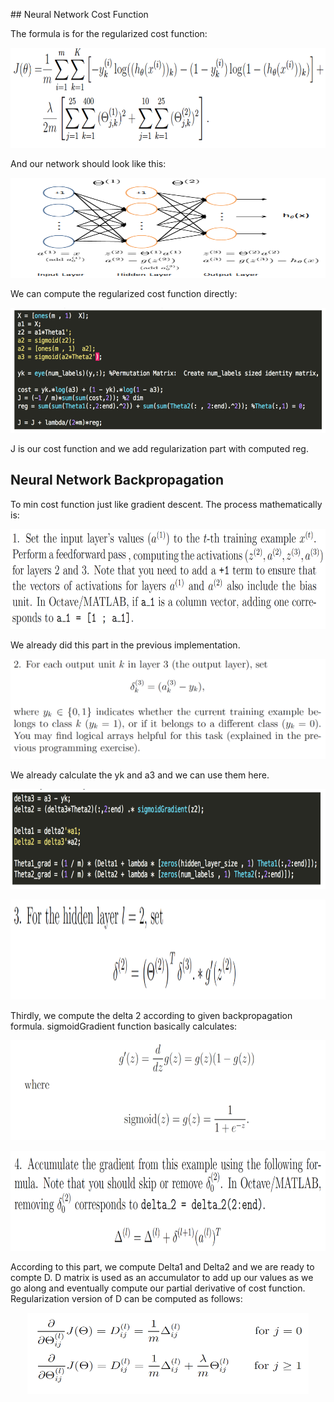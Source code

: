 ## Neural Network Cost Function


The formula is for the regularized cost function:


<p align="center">
    <img src="https://github.com/yilmazvolkan/CourseraML/blob/master/Weeks/Week4/Res/1.png" width="550" height="160">
</p>


And our network should look like this:


<p align="center">
    <img src="https://github.com/yilmazvolkan/CourseraML/blob/master/Weeks/Week4/Res/2.png" width="550" height="160">
</p>



We can compute the regularized cost function directly:


<p align="center">
    <img src="https://github.com/yilmazvolkan/CourseraML/blob/master/Weeks/Week4/Res/3.png" width="550" height="200">
</p>


J is our cost function and we add regularization part with computed reg. 


## Neural Network Backpropagation


To min cost function just like gradient descent. The process mathematically is:


<p align="center">
    <img src="https://github.com/yilmazvolkan/CourseraML/blob/master/Weeks/Week4/Res/4.png" width="550" height="160">
</p>


We already did this part in the previous implementation.


<p align="center">
    <img src="https://github.com/yilmazvolkan/CourseraML/blob/master/Weeks/Week4/Res/5.png" width="550" height="160">
</p>


We already calculate the yk and a3 and we can use them here.


<p align="center">
    <img src="https://github.com/yilmazvolkan/CourseraML/blob/master/Weeks/Week4/Res/6.png" width="550" height="160">
</p>


<p align="center">
    <img src="https://github.com/yilmazvolkan/CourseraML/blob/master/Weeks/Week4/Res/7.png" width="550" height="160">
</p>


Thirdly,  we compute the delta 2 according to given backpropagation formula. sigmoidGradient function basically calculates:


<p align="center">
    <img src="https://github.com/yilmazvolkan/CourseraML/blob/master/Weeks/Week4/Res/8.png" width="550" height="160">
</p>


<p align="center">
    <img src="https://github.com/yilmazvolkan/CourseraML/blob/master/Weeks/Week4/Res/9.png" width="550" height="160">
</p>


According to this part, we compute Delta1 and Delta2 and we are ready to compte D. D matrix is used as an accumulator to add up our values as we go along and eventually compute our partial derivative of cost function. Regularization version of D can be computed as follows:


<p align="center">
    <img src="https://github.com/yilmazvolkan/CourseraML/blob/master/Weeks/Week4/Res/10.png" width="450" height="130">
</p>

